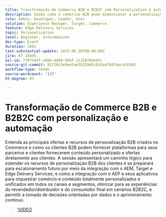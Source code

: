 ```yaml
---
title: Transformação de Commerce B2B e B2B2C com Personalization e automação
description: Saiba como o comércio B2B pode dimensionar a personalização usando o AEM, o Target e o AEP para otimizar as experiências B2B2C e impulsionar conteúdo e ofertas unificados orientados por dados.
role: Admin, Developer, Leader, User
solution: Experience Manager, Target, Commerce
feature: Edge Delivery Services
topic: Personalization
level: Beginner, Intermediate
doc-type: Event
duration: 2661
last-substantial-update: 2025-06-26T00:00:00Z
jira: KT-18445
exl-id: 7f0f594f-a989-4689-995f-1135078de8fc
source-git-commit: 91f20c3e9ee5ae5b259d5cb3da476974acdc6585
workflow-type: tm+mt
source-wordcount: '137'
ht-degree: 0%

---
```


# Transformação de Commerce B2B e B2B2C com personalização e automação

Entenda as principais ofertas e recursos de personalização B2B criados no Commerce e como os clientes B2B podem fornecer plataformas para seus parceiros e clientes fornecerem conteúdo personalizado e ofertas diretamente aos clientes. A sessão apresentará um caminho lógico para estender os recursos de personalização B2B dos clientes e se preparará para escalonamento futuro por meio da integração com o AEM, Target e Edge Delivery Services; e como a integração com o AEP e seus aplicativos para orquestrar comércio e conteúdo totalmente personalizados e unificados em todos os canais e segmentos, otimizar para as experiências do revendedor/distribuidor e do consumidor final em cenários B2B2C, e permitir a tomada de decisões orientadas por dados e o aprimoramento contínuo.

>[!VIDEO](https://video.tv.adobe.com/v/3464441/?learn=on&enablevpops)

